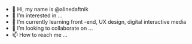 - 👋 Hi, my name is @alinedaftnik
- 👀 I’m interested in ...
- 🌱 I’m currently learning front -end, UX design, digital interactive media
- 💞️ I’m looking to collaborate on ...
- 📫 How to reach me ...

<!---
alinedaftnik/alinedaftnik is a ✨ special ✨ repository because its `README.md` (this file) appears on your GitHub profile.
You can click the Preview link to take a look at your changes.
--->
